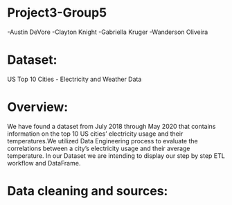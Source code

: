 # Project3-Group5
-Austin DeVore
-Clayton Knight
-Gabriella Kruger
-Wanderson Oliveira
# Dataset:
US Top 10 Cities - Electricity and Weather Data


# Overview:
We have found a dataset from July 2018 through May 2020 that contains information on the top 10 US cities’ electricity usage and their temperatures.We utilized Data Engineering process to evaluate the correlations between a city’s electricity usage and their average temperature. In our Dataset we are intending to display our step by step ETL workflow and DataFrame.

# Data cleaning and sources:
 
